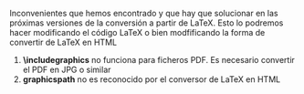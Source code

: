 Inconvenientes que hemos encontrado y que hay que solucionar en las próximas versiones de la conversión a partir de LaTeX. 
Esto lo podremos hacer modificando el código LaTeX o bien modfificando la forma de convertir de LaTeX en HTML

1. **\includegraphics** no funciona para ficheros PDF. Es necesario convertir el PDF en JPG o similar
2. **graphicspath** no es reconocido por el conversor de LaTeX en HTML
